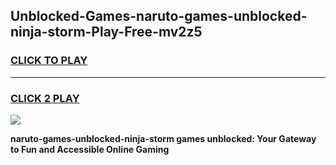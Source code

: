 
## Unblocked-Games-naruto-games-unblocked-ninja-storm-Play-Free-mv2z5
<h3>
<a href="https://premium76.site?title=naruto-games-unblocked-ninja-storm&ref=18A1">CLICK TO PLAY</a></h3>
<hr>

<h3>
<a href="https://premium76.site?title=naruto-games-unblocked-ninja-storm&ref=18A1">CLICK 2 PLAY</a>
  
</h3>

<a href="https://premium76.site?title=naruto-games-unblocked-ninja-storm&ref=18A1"><img src="https://clearcache.store/games.png"></a>


**naruto-games-unblocked-ninja-storm games unblocked: Your Gateway to Fun and Accessible Online Gaming**
